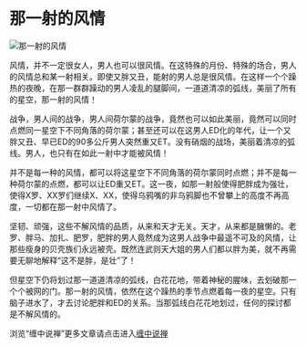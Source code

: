 那一射的风情
====





![那一射的风情](http://simg.sinajs.cn/blog7style/images/common/sg_trans.gif)




风情，并不一定很女人，男人也可以很风情。在这特殊的月份、特殊的场合，男人的风情总和某一射相关。即使又胖又丑，能射的男人总是很风情。在这样一个个躁热的夜晚，在那一群群躁动的男人凌乱的腿脚间，一道道清凉的弧线，美丽了所有的星空，那一射的风情！

战争，男人间的战争，男人间荷尔蒙的战争，竟然也可以如此美丽，竟然可以同时点燃同一星空下不同角落的荷尔蒙；甚至还可以在这男人ED化的年代，让一个又胖又丑、早已ED的90多公斤男人突然重又ET。没有硝烟的战场，美丽着清凉的弧线。男人，也只有在如此一射中才能被风情！

并不是每一种的风情，都可以将这星空下不同角落的荷尔蒙同时点燃；并不是每一种荷尔蒙的点燃，都可以让ED重又ET。这一夜，如那一射般使得肥胖成为强壮，使得X罗、XX罗们继续X、XX，使得乌鸦嘴的非乌鸦脚也不曾攀上的高度不再高度，一切都在那一射中风情了。

坚韧、顽强，这些不解风情的品质，从来和天才无关。天才，从来都是臃懒的。老罗、胖马、加扎、肥罗，肥胖的男人竟然成为这男人战争中最遥不可及的风情，让那些瘦身的贝壳族们永远被壳。既然连武则天大姐的男人们都以胖为美，就不再需要无聊地解释“这不是胖，是壮”了！

但星空下仍将划过那一道道清凉的弧线，白花花地，带着神秘的腥味，去划破那一个个被网的门。那一射的风情，依然在这个躁热的季节点燃着每一夜的星空。只有脑子进水了，才去讨论肥胖和ED的关系。当那弧线白花花地划过，任何的探讨都是不解风情的。

浏览“缠中说禅”更多文章请点击进入[缠中说禅](http://blog.sina.com.cn/m/chzhshch)
